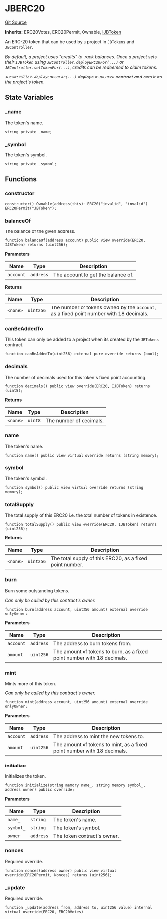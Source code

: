 # JBERC20
[Git Source](https://github.com/Bananapus/nana-core/blob/2998dca2fbd2658e2c8791d6dc8348147d69e28e/src/JBERC20.sol)

**Inherits:**
ERC20Votes, ERC20Permit, Ownable, [IJBToken](/docs/dev/v5/api/core/interfaces/IJBToken.md)

An ERC-20 token that can be used by a project in `JBTokens` and `JBController`.

*By default, a project uses "credits" to track balances. Once a project sets their `IJBToken` using
`JBController.deployERC20For(...)` or `JBController.setTokenFor(...)`, credits can be redeemed to claim tokens.*

*`JBController.deployERC20For(...)` deploys a `JBERC20` contract and sets it as the project's token.*


## State Variables
### _name
The token's name.


```solidity
string private _name;
```


### _symbol
The token's symbol.


```solidity
string private _symbol;
```


## Functions
### constructor


```solidity
constructor() Ownable(address(this)) ERC20("invalid", "invalid") ERC20Permit("JBToken");
```

### balanceOf

The balance of the given address.


```solidity
function balanceOf(address account) public view override(ERC20, IJBToken) returns (uint256);
```
**Parameters**

|Name|Type|Description|
|----|----|-----------|
|`account`|`address`|The account to get the balance of.|

**Returns**

|Name|Type|Description|
|----|----|-----------|
|`<none>`|`uint256`|The number of tokens owned by the `account`, as a fixed point number with 18 decimals.|


### canBeAddedTo

This token can only be added to a project when its created by the `JBTokens` contract.


```solidity
function canBeAddedTo(uint256) external pure override returns (bool);
```

### decimals

The number of decimals used for this token's fixed point accounting.


```solidity
function decimals() public view override(ERC20, IJBToken) returns (uint8);
```
**Returns**

|Name|Type|Description|
|----|----|-----------|
|`<none>`|`uint8`|The number of decimals.|


### name

The token's name.


```solidity
function name() public view virtual override returns (string memory);
```

### symbol

The token's symbol.


```solidity
function symbol() public view virtual override returns (string memory);
```

### totalSupply

The total supply of this ERC20 i.e. the total number of tokens in existence.


```solidity
function totalSupply() public view override(ERC20, IJBToken) returns (uint256);
```
**Returns**

|Name|Type|Description|
|----|----|-----------|
|`<none>`|`uint256`|The total supply of this ERC20, as a fixed point number.|


### burn

Burn some outstanding tokens.

*Can only be called by this contract's owner.*


```solidity
function burn(address account, uint256 amount) external override onlyOwner;
```
**Parameters**

|Name|Type|Description|
|----|----|-----------|
|`account`|`address`|The address to burn tokens from.|
|`amount`|`uint256`|The amount of tokens to burn, as a fixed point number with 18 decimals.|


### mint

Mints more of this token.

*Can only be called by this contract's owner.*


```solidity
function mint(address account, uint256 amount) external override onlyOwner;
```
**Parameters**

|Name|Type|Description|
|----|----|-----------|
|`account`|`address`|The address to mint the new tokens to.|
|`amount`|`uint256`|The amount of tokens to mint, as a fixed point number with 18 decimals.|


### initialize

Initializes the token.


```solidity
function initialize(string memory name_, string memory symbol_, address owner) public override;
```
**Parameters**

|Name|Type|Description|
|----|----|-----------|
|`name_`|`string`|The token's name.|
|`symbol_`|`string`|The token's symbol.|
|`owner`|`address`|The token contract's owner.|


### nonces

Required override.


```solidity
function nonces(address owner) public view virtual override(ERC20Permit, Nonces) returns (uint256);
```

### _update

Required override.


```solidity
function _update(address from, address to, uint256 value) internal virtual override(ERC20, ERC20Votes);
```


